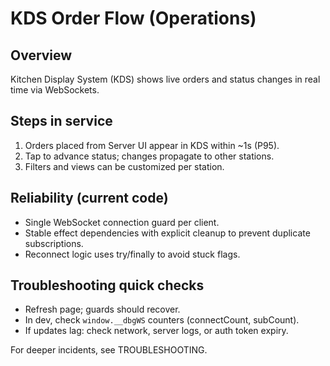 # KDS Order Flow (Operations)

## Overview
Kitchen Display System (KDS) shows live orders and status changes in real time via WebSockets.

## Steps in service
1. Orders placed from Server UI appear in KDS within ~1s (P95).
2. Tap to advance status; changes propagate to other stations.
3. Filters and views can be customized per station.

## Reliability (current code)
- Single WebSocket connection guard per client.
- Stable effect dependencies with explicit cleanup to prevent duplicate subscriptions.
- Reconnect logic uses try/finally to avoid stuck flags.

## Troubleshooting quick checks
- Refresh page; guards should recover.
- In dev, check `window.__dbgWS` counters (connectCount, subCount).
- If updates lag: check network, server logs, or auth token expiry.

For deeper incidents, see TROUBLESHOOTING.
